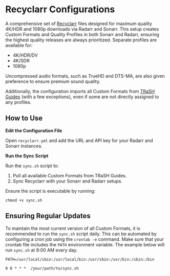 # Recyclarr Configurations
A comprehensive set of [Recyclarr](https://github.com/recyclarr/recyclarr) files designed for maximum quality 4K/HDR and 1080p downloads via Radarr and Sonarr. This setup creates Custom Formats and Quality Profiles in both Sonarr and Radarr, ensuring the highest quality releases are always prioritized. Separate profiles are available for:

- 4K/HDR/DV
- 4K/SDR
- 1080p
  
Uncompressed audio formats, such as TrueHD and DTS-MA, are also given preference to ensure premium sound quality.

Additionally, the configuration imports all Custom Formats from [TRaSH Guides](https://trash-guides.info/) (with a few exceptions), even if some are not directly assigned to any profiles.

## How to Use

**Edit the Configuration File**

Open `recyclarr.yml` and add the URL and API key for your Radarr and Sonarr instances.

**Run the Sync Script**

Run the `sync.sh` script to:

1. Pull all available Custom Formats from TRaSH Guides.
2. Sync Recyclarr with your Sonarr and Radarr setups.

Ensure the script is executable by running:

```
chmod +x sync.sh
```

## Ensuring Regular Updates

To maintain the most current version of all Custom Formats, it is recommended to run the `sync.sh` script daily. This can be automated by configuring a cron job using the `crontab -e` command. Make sure that your crontab file includes the `PATH` environment variable. The example below will run `sync.sh` at 8:00 AM every day.

```
PATH=/usr/local/sbin:/usr/local/bin:/usr/sbin:/usr/bin:/sbin:/bin

0 8 * * *  /your/path/to/sync.sh
```
